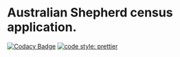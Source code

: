 Australian Shepherd census application.
=======================================
[![Codacy Badge](https://api.codacy.com/project/badge/Grade/0fc4c16e52814bcb9d18f758a8ccd4fa)](https://www.codacy.com/project/Alexandre-T/australian-client/dashboard?utm_source=github.com&amp;utm_medium=referral&amp;utm_content=Alexandre-T/australian-client&amp;utm_campaign=Badge_Grade_Dashboard)
[![code style: prettier](https://img.shields.io/badge/code_style-prettier-ff69b4.svg?style=flat-square)](https://github.com/prettier/prettier)
